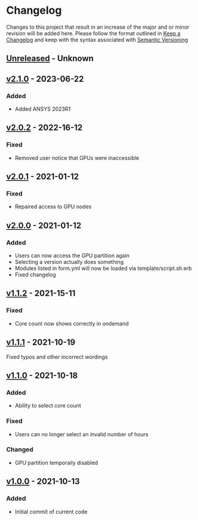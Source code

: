# Changelog
Changes to this project that result in an increase of the major and or minor revision will be added here. Please follow the format outlined in [Keep a Changelog](http://keepachangelog.com/en/1.0.0/) and keep with the syntax associated with [Semantic Versioning](https://semver.org/)

## [Unreleased] - Unknown

## [v2.1.0] - 2023-06-22
### Added
- Added ANSYS 2023R1

## [v2.0.2] - 2022-16-12
### Fixed
- Removed user notice that GPUs were inaccessible

## [v2.0.1] - 2021-01-12
### Fixed
- Repaired access to GPU nodes

## [v2.0.0] - 2021-01-12
### Added
- Users can now access the GPU partition again
- Selecting a version actually does something
- Modules listed in form.yml will now be loaded via template/script.sh.erb
- Fixed changelog

## [v1.1.2] - 2021-15-11
### Fixed
- Core count now shows correctly in ondemand

## [v1.1.1] - 2021-10-19
Fixed typos and other incorrect wordings

## [v1.1.0] - 2021-10-18
### Added
- Ability to select core count
### Fixed
- Users can no longer select an invalid number of hours
### Changed
- GPU partition temporaily disabled

## [v1.0.0] - 2021-10-13
### Added
- Initial commit of current code

[Unreleased]: https://github.com/UCO-HPC/buddy_ansys/compare/v2.1.0...devel
[v2.1.0]: https://github.com/UCO-HPC/buddy_ansys/compare/v2.0.2...v2.1.0
[v2.0.2]: https://github.com/UCO-HPC/buddy_ansys/compare/v2.0.1...v2.0.2
[v2.0.1]: https://github.com/UCO-HPC/buddy_ansys/compare/v2.0.0...v2.0.1
[v2.0.0]: https://github.com/UCO-HPC/buddy_ansys/compare/v1.1.2...v2.0.0
[v1.1.2]: https://github.com/UCO-HPC/buddy_ansys/compare/v1.1.1...v1.1.2
[v1.1.1]: https://github.com/UCO-HPC/buddy_ansys/compare/v1.1.0...v1.1.1
[v1.1.0]: https://github.com/UCO-HPC/buddy_ansys/compare/v1.0.0...v1.1.0
[v1.0.0]: https://github.com/UCO-HPC/buddy_ansys/releases/tag/v1.0.0
